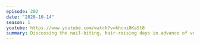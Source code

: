 ```yaml
---
episode: 202
date: "2020-10-14"
season: 1
youtube: https://www.youtube.com/watch?v=khcni8KaSt8
summary: Discussing the nail-biting, hair-raising days in advance of vote counting
---
```

